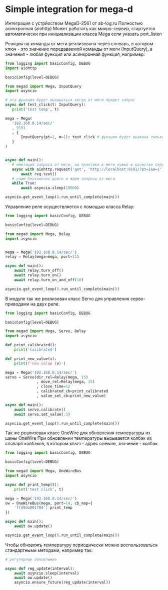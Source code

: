  # Simple integration for mega-d
 
 Интеграция с устрйоством MegaD-2561 от ab-log.ru
 Полностью асинхронная (aiohttp)
 Может работать как микро-сервер, стартуется автоматически при инициализации класса Mega если указать port_listen
 
 Реакция на команды от меги реализована через словарь, в котором ключ - это значение передаваемой команды от меги 
 (InputQuery), а значения - любая функция или асинхронная функция, например:
 ```python
from logging import basicConfig, DEBUG
import aiohttp

basicConfig(level=DEBUG)

from megad import Mega, InputQuery
import asyncio

# эта функция будет вызываться когда от меги придет запрос
async def test_click(t: InputQuery):
    print('test temp', t)

mega = Mega(
    '192.168.0.14/sec/'
    , 9191
    , {
        InputQuery(pt=1, m=1): test_click # функция будет вызвана только в случае если в запросе будет pt=1 и m=1
    }
)


async def main():
    # имитация запроса от меги, на практике в меге нужно в качестве сервера указать ip:port
    async with aiohttp.request('get', 'http://localhost:9191/?pt=1&m=1') as req:
        await req.text()
    # спим бесконечно долго и ждем запросы от меги
    while True:
        await asyncio.sleep(10000)

asyncio.get_event_loop().run_until_complete(main())
```

Управление реле осуществляется с помощью класса Relay:
```python
from logging import basicConfig, DEBUG

basicConfig(level=DEBUG)

from megad import Mega, Relay
import asyncio


mega = Mega('192.168.0.14/sec/')
relay = Relay(mega=mega, port=11)

async def main():
    await relay.turn_off()
    await relay.turn_on()
    await relay.turn_on_and_off(10)

asyncio.get_event_loop().run_until_complete(main())
```

В модуле так же реализован класс Servo для управления серво-приводами на двух реле.
```python
from logging import basicConfig, DEBUG

basicConfig(level=DEBUG)

from megad import Mega, Servo, Relay
import asyncio

def print_calibrated():
    print('calibrated')

def print_new_value(v):
    print(f'new value {v}')

mega = Mega('192.168.0.14/sec/')
servo = Servo(dir_rel=Relay(mega, 15)
              , move_rel=Relay(mega, 15)
              , close_time=12
              , calibrated_cb=print_calibrated
              , value_set_cb=print_new_value)

async def main():
    await servo.calibrate()
    await servo.set_value(.5)

asyncio.get_event_loop().run_until_complete(main())
```

Так же реализован класс OneWire для обновления температуры из шины OneWire
При обновлении температуры вызывается колбэк из словаря колбэков, в котором ключ - адрес onewire, значение - колбэк
```python
from logging import basicConfig, DEBUG

basicConfig(level=DEBUG)

from megad import Mega, OneWireBus
import asyncio

async def print_temp(t):
    print('test click', t)

mega = Mega('192.168.0.14/sec/')
ow = OneWireBus(mega, port=14, cb_map={
    'ffd9da801704': print_temp
})

async def main():
    await ow.update()

asyncio.get_event_loop().run_until_complete(main())
```

Чтобы обновлять температуру периодически можно воспользоваться стандартными методами, например так:
```python
# регулярное обновление

async def reg_update(interval):
    await asyncio.sleep(interval)
    await ow.update()
    asyncio.ensure_future(reg_update(interval))
```
